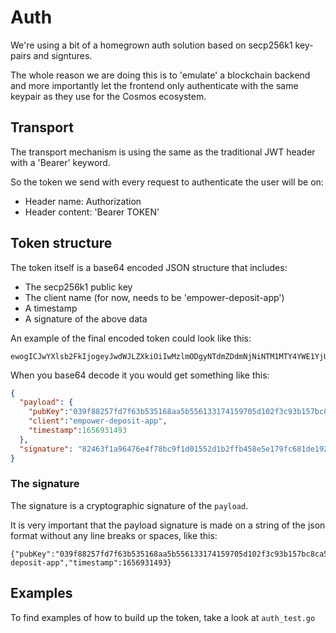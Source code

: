 # Auth

We're using a bit of a homegrown auth solution based on secp256k1 key-pairs and signtures.

The whole reason we are doing this is to 'emulate' a blockchain backend and more importantly
let the frontend only authenticate with the same keypair as they use for the Cosmos ecosystem.

## Transport

The transport mechanism is using the same as the traditional JWT header with a 'Bearer' keyword.

So the token we send with every request to authenticate the user will be on:
- Header name: Authorization
- Header content: 'Bearer TOKEN'

## Token structure

The token itself is a base64 encoded JSON structure that includes:
- The secp256k1 public key
- The client name (for now, needs to be 'empower-deposit-app')
- A timestamp
- A signature of the above data

An example of the final encoded token could look like this:
```
ewogICJwYXlsb2FkIjogeyJwdWJLZXkiOiIwMzlmODgyNTdmZDdmNjNiNTM1MTY4YWE1YjU1NjEzMzE3NDE1OTcwNWQxMDJmM2M5M2IxNTdiYzhjYTUzOWI2ZTciLCJjbGllbnQiOiJlbXBvd2VyLWRlcG9zaXQtYXBwIiwidGltZXN0YW1wIjoxNjU2OTMxNDkzfSwKICAic2lnbmF0dXJlIjogIjgyNDYzZjFhOTY0NzZlNGY3OGJjOWYxZDAxNTUyZDFiMmZmYjQ1OGU1ZTE3OWZjNjgxZGUxOTJjODY5YmQ2NzIyZjViNzVkNTI2OGYzZjU2MWY1YjgxYmY0NTdkOTk1Y2MyZTZjMTFkMTE3ODg0YmFhYzhiYzg2ZGI1ZTRmYzMyIgp9
```

When you base64 decode it you would get something like this:
```json
{
  "payload": {
    "pubKey":"039f88257fd7f63b535168aa5b556133174159705d102f3c93b157bc8ca539b6e7",
    "client":"empower-deposit-app",
    "timestamp":1656931493
  },
  "signature": "82463f1a96476e4f78bc9f1d01552d1b2ffb458e5e179fc681de192c869bd6722f5b75d5268f3f561f5b81bf457d995cc2e6c11d117884baac8bc86db5e4fc32"
}
```

### The signature

The signature is a cryptographic signature of the `payload`.

It is very important that the payload signature is made on a string of the json format without any line breaks or spaces, like this:
```
{"pubKey":"039f88257fd7f63b535168aa5b556133174159705d102f3c93b157bc8ca539b6e7","client":"empower-deposit-app","timestamp":1656931493}
```

## Examples

To find examples of how to build up the token, take a look at `auth_test.go`
